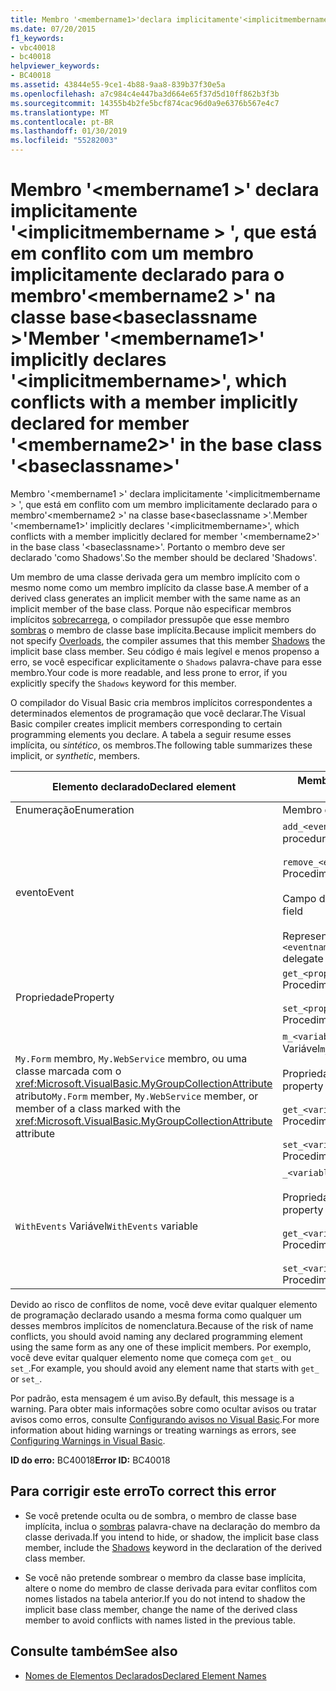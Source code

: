 ```yaml
---
title: Membro '<membername1>'declara implicitamente'<implicitmembername>', que está em conflito com um membro implicitamente declarado para o membro'<membername2>'na classe base'<baseclassname>'
ms.date: 07/20/2015
f1_keywords:
- vbc40018
- bc40018
helpviewer_keywords:
- BC40018
ms.assetid: 43844e55-9ce1-4b88-9aa8-839b37f30e5a
ms.openlocfilehash: a7c984c4e447ba3d664e65f37d5d10ff862b3f3b
ms.sourcegitcommit: 14355b4b2fe5bcf874cac96d0a9e6376b567e4c7
ms.translationtype: MT
ms.contentlocale: pt-BR
ms.lasthandoff: 01/30/2019
ms.locfileid: "55282003"
---
```

# <a name="member-membername1-implicitly-declares-implicitmembername-which-conflicts-with-a-member-implicitly-declared-for-member-membername2-in-the-base-class-baseclassname"></a><span data-ttu-id="fb21e-102">Membro '\<membername1 >' declara implicitamente '\<implicitmembername > ', que está em conflito com um membro implicitamente declarado para o membro'\<membername2 >' na classe base\<baseclassname >'</span><span class="sxs-lookup"><span data-stu-id="fb21e-102">Member '\<membername1>' implicitly declares '\<implicitmembername>', which conflicts with a member implicitly declared for member '\<membername2>' in the base class '\<baseclassname>'</span></span>
<span data-ttu-id="fb21e-103">Membro '\<membername1 >' declara implicitamente '\<implicitmembername > ', que está em conflito com um membro implicitamente declarado para o membro'\<membername2 >' na classe base\<baseclassname >'.</span><span class="sxs-lookup"><span data-stu-id="fb21e-103">Member '\<membername1>' implicitly declares '\<implicitmembername>', which conflicts with a member implicitly declared for member '\<membername2>' in the base class '\<baseclassname>'.</span></span> <span data-ttu-id="fb21e-104">Portanto o membro deve ser declarado 'como Shadows'.</span><span class="sxs-lookup"><span data-stu-id="fb21e-104">So the member should be declared 'Shadows'.</span></span>  
  
 <span data-ttu-id="fb21e-105">Um membro de uma classe derivada gera um membro implícito com o mesmo nome como um membro implícito da classe base.</span><span class="sxs-lookup"><span data-stu-id="fb21e-105">A member of a derived class generates an implicit member with the same name as an implicit member of the base class.</span></span> <span data-ttu-id="fb21e-106">Porque não especificar membros implícitos [sobrecarrega](../../visual-basic/language-reference/modifiers/overloads.md), o compilador pressupõe que esse membro [sombras](../../visual-basic/language-reference/modifiers/shadows.md) o membro de classe base implícita.</span><span class="sxs-lookup"><span data-stu-id="fb21e-106">Because implicit members do not specify [Overloads](../../visual-basic/language-reference/modifiers/overloads.md), the compiler assumes that this member [Shadows](../../visual-basic/language-reference/modifiers/shadows.md) the implicit base class member.</span></span> <span data-ttu-id="fb21e-107">Seu código é mais legível e menos propenso a erro, se você especificar explicitamente o `Shadows` palavra-chave para esse membro.</span><span class="sxs-lookup"><span data-stu-id="fb21e-107">Your code is more readable, and less prone to error, if you explicitly specify the `Shadows` keyword for this member.</span></span>  
  
 <span data-ttu-id="fb21e-108">O compilador do Visual Basic cria membros implícitos correspondentes a determinados elementos de programação que você declarar.</span><span class="sxs-lookup"><span data-stu-id="fb21e-108">The Visual Basic compiler creates implicit members corresponding to certain programming elements you declare.</span></span> <span data-ttu-id="fb21e-109">A tabela a seguir resume esses implícita, ou *sintético*, os membros.</span><span class="sxs-lookup"><span data-stu-id="fb21e-109">The following table summarizes these implicit, or *synthetic*, members.</span></span>  
  
|<span data-ttu-id="fb21e-110">Elemento declarado</span><span class="sxs-lookup"><span data-stu-id="fb21e-110">Declared element</span></span>|<span data-ttu-id="fb21e-111">Membros criados implicitamente</span><span class="sxs-lookup"><span data-stu-id="fb21e-111">Implicitly created members</span></span>|  
|----------------------|--------------------------------|  
|<span data-ttu-id="fb21e-112">Enumeração</span><span class="sxs-lookup"><span data-stu-id="fb21e-112">Enumeration</span></span>|<span data-ttu-id="fb21e-113">Membro do `value__`</span><span class="sxs-lookup"><span data-stu-id="fb21e-113">`value__` member</span></span>|  
|<span data-ttu-id="fb21e-114">evento</span><span class="sxs-lookup"><span data-stu-id="fb21e-114">Event</span></span>|<span data-ttu-id="fb21e-115">`add_<eventname>` Procedimento</span><span class="sxs-lookup"><span data-stu-id="fb21e-115">`add_<eventname>` procedure</span></span><br /><br /> <span data-ttu-id="fb21e-116">`remove_<eventname>` Procedimento</span><span class="sxs-lookup"><span data-stu-id="fb21e-116">`remove_<eventname>` procedure</span></span><br /><br /> <span data-ttu-id="fb21e-117">Campo do `<eventname>Event`</span><span class="sxs-lookup"><span data-stu-id="fb21e-117">`<eventname>Event` field</span></span><br /><br /> <span data-ttu-id="fb21e-118">Representante `<eventname>EventHandler`</span><span class="sxs-lookup"><span data-stu-id="fb21e-118">`<eventname>EventHandler` delegate</span></span>|  
|<span data-ttu-id="fb21e-119">Propriedade</span><span class="sxs-lookup"><span data-stu-id="fb21e-119">Property</span></span>|<span data-ttu-id="fb21e-120">`get_<propertyname>` Procedimento</span><span class="sxs-lookup"><span data-stu-id="fb21e-120">`get_<propertyname>` procedure</span></span><br /><br /> <span data-ttu-id="fb21e-121">`set_<propertyname>` Procedimento</span><span class="sxs-lookup"><span data-stu-id="fb21e-121">`set_<propertyname>` procedure</span></span>|  
|<span data-ttu-id="fb21e-122">`My.Form` membro, `My.WebService` membro, ou uma classe marcada com o <xref:Microsoft.VisualBasic.MyGroupCollectionAttribute> atributo</span><span class="sxs-lookup"><span data-stu-id="fb21e-122">`My.Form` member, `My.WebService` member, or member of a class marked with the <xref:Microsoft.VisualBasic.MyGroupCollectionAttribute> attribute</span></span>|<span data-ttu-id="fb21e-123">`m_<variablename>` `Static` Variável</span><span class="sxs-lookup"><span data-stu-id="fb21e-123">`m_<variablename>` `Static` variable</span></span><br /><br /> <span data-ttu-id="fb21e-124">Propriedade `<variablename>`</span><span class="sxs-lookup"><span data-stu-id="fb21e-124">`<variablename>` property</span></span><br /><br /> <span data-ttu-id="fb21e-125">`get_<variablename>` Procedimento</span><span class="sxs-lookup"><span data-stu-id="fb21e-125">`get_<variablename>` procedure</span></span><br /><br /> <span data-ttu-id="fb21e-126">`set_<variablename>` Procedimento</span><span class="sxs-lookup"><span data-stu-id="fb21e-126">`set_<variablename>` procedure</span></span>|  
|<span data-ttu-id="fb21e-127">`WithEvents` Variável</span><span class="sxs-lookup"><span data-stu-id="fb21e-127">`WithEvents` variable</span></span>|<span data-ttu-id="fb21e-128">`_<variablename>` Variável</span><span class="sxs-lookup"><span data-stu-id="fb21e-128">`_<variablename>` variable</span></span><br /><br /> <span data-ttu-id="fb21e-129">Propriedade `<variablename>`</span><span class="sxs-lookup"><span data-stu-id="fb21e-129">`<variablename>` property</span></span><br /><br /> <span data-ttu-id="fb21e-130">`get_<variablename>` Procedimento</span><span class="sxs-lookup"><span data-stu-id="fb21e-130">`get_<variablename>` procedure</span></span><br /><br /> <span data-ttu-id="fb21e-131">`set_<variablename>` Procedimento</span><span class="sxs-lookup"><span data-stu-id="fb21e-131">`set_<variablename>` procedure</span></span>|  
  
 <span data-ttu-id="fb21e-132">Devido ao risco de conflitos de nome, você deve evitar qualquer elemento de programação declarado usando a mesma forma como qualquer um desses membros implícitos de nomenclatura.</span><span class="sxs-lookup"><span data-stu-id="fb21e-132">Because of the risk of name conflicts, you should avoid naming any declared programming element using the same form as any one of these implicit members.</span></span> <span data-ttu-id="fb21e-133">Por exemplo, você deve evitar qualquer elemento nome que começa com `get_` ou `set_`.</span><span class="sxs-lookup"><span data-stu-id="fb21e-133">For example, you should avoid any element name that starts with `get_` or `set_`.</span></span>  
  
 <span data-ttu-id="fb21e-134">Por padrão, esta mensagem é um aviso.</span><span class="sxs-lookup"><span data-stu-id="fb21e-134">By default, this message is a warning.</span></span> <span data-ttu-id="fb21e-135">Para obter mais informações sobre como ocultar avisos ou tratar avisos como erros, consulte [Configurando avisos no Visual Basic](/visualstudio/ide/configuring-warnings-in-visual-basic).</span><span class="sxs-lookup"><span data-stu-id="fb21e-135">For more information about hiding warnings or treating warnings as errors, see [Configuring Warnings in Visual Basic](/visualstudio/ide/configuring-warnings-in-visual-basic).</span></span>  
  
 <span data-ttu-id="fb21e-136">**ID do erro:** BC40018</span><span class="sxs-lookup"><span data-stu-id="fb21e-136">**Error ID:** BC40018</span></span>  
  
## <a name="to-correct-this-error"></a><span data-ttu-id="fb21e-137">Para corrigir este erro</span><span class="sxs-lookup"><span data-stu-id="fb21e-137">To correct this error</span></span>  
  
-   <span data-ttu-id="fb21e-138">Se você pretende oculta ou de sombra, o membro de classe base implícita, inclua o [sombras](../../visual-basic/language-reference/modifiers/shadows.md) palavra-chave na declaração do membro da classe derivada.</span><span class="sxs-lookup"><span data-stu-id="fb21e-138">If you intend to hide, or shadow, the implicit base class member, include the [Shadows](../../visual-basic/language-reference/modifiers/shadows.md) keyword in the declaration of the derived class member.</span></span>  
  
-   <span data-ttu-id="fb21e-139">Se você não pretende sombrear o membro da classe base implícita, altere o nome do membro de classe derivada para evitar conflitos com nomes listados na tabela anterior.</span><span class="sxs-lookup"><span data-stu-id="fb21e-139">If you do not intend to shadow the implicit base class member, change the name of the derived class member to avoid conflicts with names listed in the previous table.</span></span>  
  
## <a name="see-also"></a><span data-ttu-id="fb21e-140">Consulte também</span><span class="sxs-lookup"><span data-stu-id="fb21e-140">See also</span></span>
- [<span data-ttu-id="fb21e-141">Nomes de Elementos Declarados</span><span class="sxs-lookup"><span data-stu-id="fb21e-141">Declared Element Names</span></span>](../../visual-basic/programming-guide/language-features/declared-elements/declared-element-names.md)
